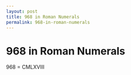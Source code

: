 ```yaml
---
layout: post
title: 968 in Roman Numerals
permalink: 968-in-roman-numerals
---
```


# 968 in Roman Numerals

968 = CMLXVIII
